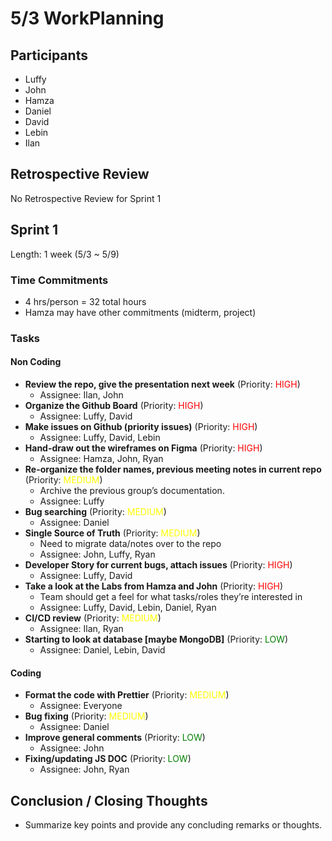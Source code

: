 # 5/3 WorkPlanning

## Participants

- Luffy
- John
- Hamza
- Daniel
- David
- Lebin
- Ilan

## Retrospective Review

No Retrospective Review for Sprint 1

## Sprint 1

Length: 1 week (5/3 ~ 5/9)

### Time Commitments
- 4 hrs/person = 32 total hours
- Hamza may have other commitments (midterm, project)

### Tasks

#### Non Coding

- **Review the repo, give the presentation next week** (Priority: <span style="color:red">HIGH</span>)
  - Assignee: Ilan, John
- **Organize the Github Board** (Priority: <span style="color:red">HIGH</span>)
  - Assignee: Luffy, David
- **Make issues on Github (priority issues)** (Priority: <span style="color:red">HIGH</span>)
  - Assignee: Luffy, David, Lebin
- **Hand-draw out the wireframes on Figma** (Priority: <span style="color:red">HIGH</span>)
  - Assignee: Hamza, John, Ryan
- **Re-organize the folder names, previous meeting notes in current repo** (Priority: <span style="color:yellow">MEDIUM</span>)
  - Archive the previous group’s documentation.
  - Assignee: Luffy
- **Bug searching** (Priority: <span style="color:yellow">MEDIUM</span>)
  - Assignee: Daniel
- **Single Source of Truth** (Priority: <span style="color:yellow">MEDIUM</span>)
  - Need to migrate data/notes over to the repo
  - Assignee: John, Luffy, Ryan
- **Developer Story for current bugs, attach issues** (Priority: <span style="color:red">HIGH</span>)
  - Assignee: Luffy, David
- **Take a look at the Labs from Hamza and John** (Priority: <span style="color:red">HIGH</span>)
  - Team should get a feel for what tasks/roles they’re interested in
  - Assignee: Luffy, David, Lebin, Daniel, Ryan
- **CI/CD review** (Priority: <span style="color:yellow">MEDIUM</span>)
  - Assignee: Ilan, Ryan
- **Starting to look at database [maybe MongoDB]** (Priority: <span style="color:green">LOW</span>)
  - Assignee: Daniel, Lebin, David

#### Coding

- **Format the code with Prettier** (Priority: <span style="color:yellow">MEDIUM</span>)
  - Assignee: Everyone
- **Bug fixing** (Priority: <span style="color:yellow">MEDIUM</span>)
  - Assignee: Daniel
- **Improve general comments** (Priority: <span style="color:green">LOW</span>)
  - Assignee: John
- **Fixing/updating JS DOC** (Priority: <span style="color:green">LOW</span>)
  - Assignee: John, Ryan

## Conclusion / Closing Thoughts

- Summarize key points and provide any concluding remarks or thoughts.
